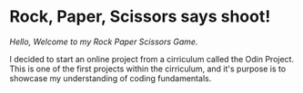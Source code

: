# Rock, Paper, Scissors says shoot! 

*Hello, Welcome to my Rock Paper Scissors Game.*

I decided to start an online project from a cirriculum called the Odin Project. This is one of the first projects within the cirriculum, and it's purpose is to showcase my understanding of coding fundamentals. 
